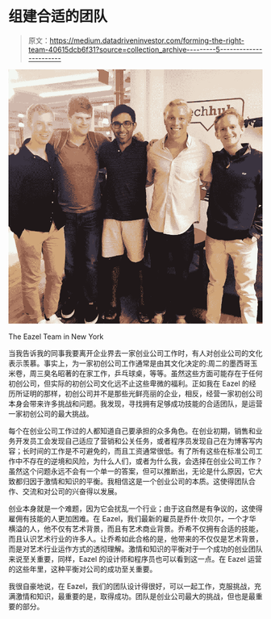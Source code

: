 # 组建合适的团队

> 原文：<https://medium.datadriveninvestor.com/forming-the-right-team-40615dcb6f31?source=collection_archive---------5----------------------->

![](img/78747dd8b2b8791904622d463e3a2129.png)

The Eazel Team in New York

当我告诉我的同事我要离开企业界去一家创业公司工作时，有人对创业公司的文化表示羡慕。事实上，为一家初创公司工作通常是由其文化决定的:周二的墨西哥玉米卷，周三臭名昭著的在家工作，乒乓球桌，等等。虽然这些方面可能存在于任何初创公司，但实际的初创公司文化远不止这些卑微的福利。正如我在 Eazel 的经历所证明的那样，初创公司并不是那些光鲜亮丽的企业，相反，经营一家初创公司本身会带来许多挑战和问题。我发现，寻找拥有足够成功技能的合适团队，是运营一家初创公司的最大挑战。

每个在创业公司工作过的人都知道自己要承担的众多角色。在创业初期，销售和业务开发员工会发现自己适应了营销和公关任务，或者程序员发现自己在为博客写内容；长时间的工作是不可避免的，而且工资通常很低。有了所有这些在标准公司工作中不存在的逆境和风险，为什么人们，或者为什么我，会选择在创业公司工作？虽然这个问题永远不会有一个单一的答案，但可以推断出，无论是什么原因，它大致都归因于激情和知识的平衡。我相信这是一个创业公司的本质。这使得团队合作、交流和对公司的兴奋得以发展。

创业本身就是一个难题，因为它会扰乱一个行业；由于这自然是有争议的，这使得雇佣有技能的人更加困难。在 Eazel，我们最新的雇员是乔什·坎贝尔，一个才华横溢的人，他不仅有艺术背景，而且有艺术商业背景。乔希不仅拥有合适的技能，而且认识艺术行业的许多人。让乔希如此合格的是，他带来的不仅仅是艺术背景，而是对艺术行业运作方式的透彻理解。激情和知识的平衡对于一个成功的创业团队来说至关重要，同样，Eazel 的设计师和程序员也可以看到这一点。在 Eazel 运营的这些年里，这种平衡对公司的成功至关重要。

我很自豪地说，在 Eazel，我们的团队设计得很好，可以一起工作，克服挑战，充满激情和知识，最重要的是，取得成功。团队是创业公司最大的挑战，但也是最重要的部分。
